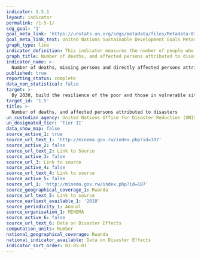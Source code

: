 ```yaml
---
indicator: 1.5.1
layout: indicator
permalink: /1-5-1/
sdg_goal: '1'
goal_meta_link: 'https://unstats.un.org/sdgs/metadata/files/Metadata-01-05-01.pdf'
goal_meta_link_text: United Nations Sustainable Development Goals Metadata (pdf 894kB)
graph_type: line
indicator_definition: This indicator measures the number of people who died, went missing or were directly affected by disasters per 100,000 population.  
graph_title: Number of deaths, and affected persons attributed to disasters
indicator_name: >-
  Number of deaths, missing persons and directly affected persons attributed to disasters per 100,000 population
published: true
reporting_status: complete
data_non_statistical: false
target: >-
  By 2030, build the resilience of the poor and those in vulnerable situations and reduce their exposure and vulnerability to climate-related extreme events and other economic, social and environmental shocks and disasters.
target_id: '1.5'
title: >-
  Number of deaths, and affected persons attributed to disasters
un_custodian_agency: United Nations Office for Disaster Reduction (UNISDR)
un_designated_tier: 'Tier II'
data_show_map: false
source_active_1: true
source_url_text_1: 'http://minema.gov.rw/index.php?id=107'
source_active_2: false
source_url_text_2: Link to Source
source_active_3: false
source_url_3: Link to source
source_active_4: false
source_url_text_4: Link to source
source_active_5: false
source_url_1: 'http://minema.gov.rw/index.php?id=107'
source_geographical_coverage_1: Rwanda
source_url_text_5: Link to source
source_earliest_available_1: '2018'
source_periodicity_1: Annual
source_organisation_1: MINEMA
source_active_6: false
source_url_text_6: Data on Disaster Effects
computation_units: Number
national_geographical_coverage: Rwanda
national_indicator_available: Data on Disaster Effects 
indicator_sort_order: 01-05-01
---
```


